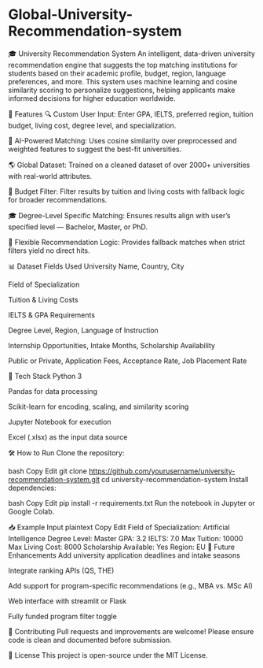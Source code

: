 # Global-University-Recommendation-system
🎓 University Recommendation System
An intelligent, data-driven university recommendation engine that suggests the top matching institutions for students based on their academic profile, budget, region, language preferences, and more. This system uses machine learning and cosine similarity scoring to personalize suggestions, helping applicants make informed decisions for higher education worldwide.

🚀 Features
🔍 Custom User Input: Enter GPA, IELTS, preferred region, tuition budget, living cost, degree level, and specialization.

🤖 AI-Powered Matching: Uses cosine similarity over preprocessed and weighted features to suggest the best-fit universities.

🌎 Global Dataset: Trained on a cleaned dataset of over 2000+ universities with real-world attributes.

💸 Budget Filter: Filter results by tuition and living costs with fallback logic for broader recommendations.

🎓 Degree-Level Specific Matching: Ensures results align with user’s specified level — Bachelor, Master, or PhD.

🧠 Flexible Recommendation Logic: Provides fallback matches when strict filters yield no direct hits.

📊 Dataset Fields Used
University Name, Country, City

Field of Specialization

Tuition & Living Costs

IELTS & GPA Requirements

Degree Level, Region, Language of Instruction

Internship Opportunities, Intake Months, Scholarship Availability

Public or Private, Application Fees, Acceptance Rate, Job Placement Rate

🧪 Tech Stack
Python 3

Pandas for data processing

Scikit-learn for encoding, scaling, and similarity scoring

Jupyter Notebook for execution

Excel (.xlsx) as the input data source

🛠️ How to Run
Clone the repository:

bash
Copy
Edit
git clone https://github.com/yourusername/university-recommendation-system.git
cd university-recommendation-system
Install dependencies:

bash
Copy
Edit
pip install -r requirements.txt
Run the notebook in Jupyter or Google Colab.

📥 Example Input
plaintext
Copy
Edit
Field of Specialization: Artificial Intelligence
Degree Level: Master
GPA: 3.2
IELTS: 7.0
Max Tuition: 10000
Max Living Cost: 8000
Scholarship Available: Yes
Region: EU
🧠 Future Enhancements
Add university application deadlines and intake seasons

Integrate ranking APIs (QS, THE)

Add support for program-specific recommendations (e.g., MBA vs. MSc AI)

Web interface with streamlit or Flask

Fully funded program filter toggle

🤝 Contributing
Pull requests and improvements are welcome! Please ensure code is clean and documented before submission.

📄 License
This project is open-source under the MIT License.
